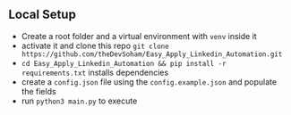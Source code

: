## Local Setup

* Create a root folder and a virtual environment with `venv` inside it
* activate it and clone this repo `git clone https://github.com/theDevSoham/Easy_Apply_Linkedin_Automation.git`
* `cd Easy_Apply_Linkedin_Automation && pip install -r requirements.txt` installs dependencies
* create a `config.json` file using the `config.example.json` and populate the fields
* run `python3 main.py` to execute